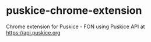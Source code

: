 # puskice-chrome-extension
Chrome extension for Puskice - FON using Puskice API at https://api.puskice.org
